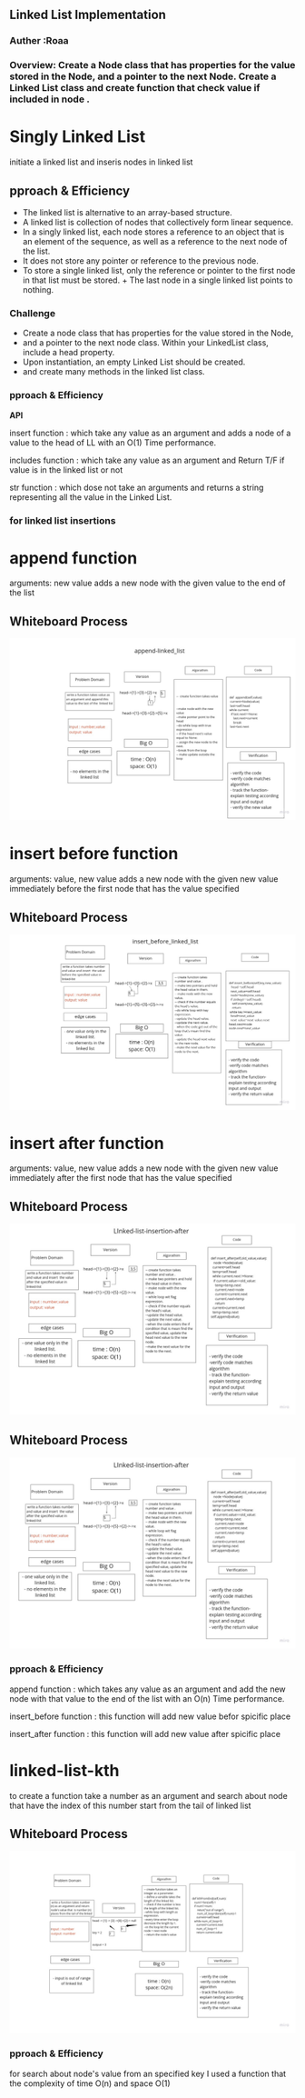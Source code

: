 ## Linked List Implementation
### Auther :Roaa


### Overview: Create a Node class that has properties for the value stored in the Node, and a pointer to the next Node. Create a Linked List class and create function that check value if included in node .


# Singly Linked List
initiate a linked list and inseris nodes in linked list
## pproach & Efficiency

+ The linked list is alternative to an array-based structure.
+ A linked list is collection of nodes that collectively form linear sequence.
+ In a singly linked list, each node stores a reference to an object that is an element of the sequence, as    well as a reference to the next node of the list.
+ It does not store any pointer or reference to the previous node.
+ To store a single linked list, only the reference or pointer to the first node in that list must be stored. + The last node in a single linked list points to nothing.

### Challenge
+ Create a node class that has properties for the value stored in the Node,
+ and a pointer to the next node class. Within your LinkedList class, include a head property.
+ Upon instantiation, an empty Linked List should be created.
+ and create many methods in the linked list class.

### pproach & Efficiency
**API**

insert function : which take any value as an argument and adds a node of a value to the head of LL with an O(1) Time performance.

includes function : which take any value as an argument and Return T/F if value is in the linked list or not

str function : which dose not take an arguments and returns a string representing all the value in the Linked List.

### for linked list insertions
# append function
arguments: new value
adds a new node with the given value to the end of the list
## Whiteboard Process
![append](assets/append.jpg)
# insert before function
arguments: value, new value
adds a new node with the given new value immediately before the first node that has the value specified
## Whiteboard Process
![before](assets/insert-before_new.jpg)
# insert after function
arguments: value, new value
adds a new node with the given new value immediately after the first node that has the value specified

## Whiteboard Process
![after](assets/insert_after_new.jpg)

## Whiteboard Process
![after](assets/insert_after_new.jpg)


### pproach & Efficiency

append function : which takes any value as an argument and add the new node with that value to the end of the list with an O(n) Time performance.

insert_before function : this function will add new value befor spicific place

insert_after function : this function will add new value after spicific place

# linked-list-kth
to create a function take a number as an argument and search about node that have the index of this number start from the tail of linked list

## Whiteboard Process
 ![linked-list-kth](assets/linked-list-find-key.jpg)

### pproach & Efficiency
for search about node's value from an specified key I used a function that the complexity of time O(n) and space O(1)
